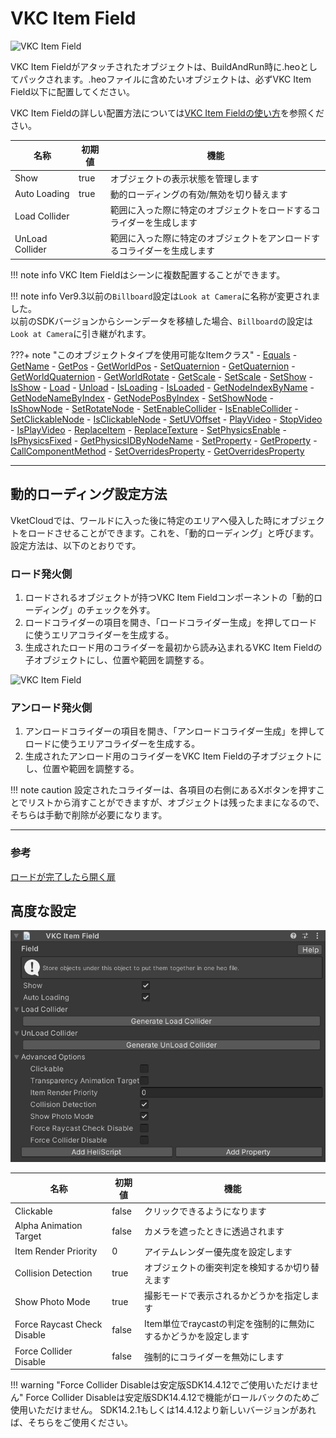 # VKC Item Field

![VKC Item Field](img/VKCItemField1.jpg)

VKC Item Fieldがアタッチされたオブジェクトは、BuildAndRun時に.heoとしてパックされます。.heoファイルに含めたいオブジェクトは、必ずVKC Item Field以下に配置してください。

VKC Item Fieldの詳しい配置方法については[VKC Item Fieldの使い方](../WorldMakingGuide/HEOFieldTips.md)を参照ください。

| 名称 | 初期値 | 機能 |
| ---- | ---- | ---- |
| Show | true | オブジェクトの表示状態を管理します |
| Auto Loading | true | 動的ローディングの有効/無効を切り替えます |
| Load Collider |  | 範囲に入った際に特定のオブジェクトをロードするコライダーを生成します |
| UnLoad Collider |  | 範囲に入った際に特定のオブジェクトをアンロードするコライダーを生成します |

!!! note info
    VKC Item Fieldはシーンに複数配置することができます。

!!! note info
    Ver9.3以前の`Billboard`設定は`Look at Camera`に名称が変更されました。<br>
    以前のSDKバージョンからシーンデータを移植した場合、`Billboard`の設定は`Look at Camera`に引き継がれます。

???+ note "このオブジェクトタイプを使用可能なItemクラス"
    - [Equals](../hs/hs_class_item.md#equals)
    - [GetName](../hs/hs_class_item.md#getname)
    - [GetPos](../hs/hs_class_item.md#getpos)
    - [GetWorldPos](../hs/hs_class_item.md#getworldpos)
    - [SetQuaternion](../hs/hs_class_item.md#setquaternion)
    - [GetQuaternion](../hs/hs_class_item.md#getquaternion)
    - [GetWorldQuaternion](../hs/hs_class_item.md#getworldquaternion)
    - [GetWorldRotate](../hs/hs_class_item.md#getworldrotate)
    - [GetScale](../hs/hs_class_item.md#getscale)
    - [SetScale](../hs/hs_class_item.md#setscale)
    - [SetShow](../hs/hs_class_item.md#setshow)
    - [IsShow](../hs/hs_class_item.md#isshow)
    - [Load](../hs/hs_class_item.md#load)
    - [Unload](../hs/hs_class_item.md#unload)
    - [IsLoading](../hs/hs_class_item.md#isloading)
    - [IsLoaded](../hs/hs_class_item.md#isloaded)
    - [GetNodeIndexByName](../hs/hs_class_item.md#getnodeindexbyname)
    - [GetNodeNameByIndex](../hs/hs_class_item.md#getnodenamebyindex)
    - [GetNodePosByIndex](../hs/hs_class_item.md#getnodeposbyindex)
    - [SetShowNode](../hs/hs_class_item.md#setshownode)
    - [IsShowNode](../hs/hs_class_item.md#isshownode)
    - [SetRotateNode](../hs/hs_class_item.md#setrotatenode)
    - [SetEnableCollider](../hs/hs_class_item.md#setenablecollider)
    - [IsEnableCollider](../hs/hs_class_item.md#isenablecollider)
    - [SetClickableNode](../hs/hs_class_item.md#setclickablenode)
    - [IsClickableNode](../hs/hs_class_item.md#isclickablenode)
    - [SetUVOffset](../hs/hs_class_item.md#setuvoffset)
    - [PlayVideo](../hs/hs_class_item.md#playvideo)
    - [StopVideo](../hs/hs_class_item.md#stopvideo)
    - [IsPlayVideo](../hs/hs_class_item.md#isplayvideo)
    - [ReplaceItem](../hs/hs_class_item.md#replacetexture)
    - [ReplaceTexture](../hs/hs_class_item.md#replaceitem)
    - [SetPhysicsEnable](../hs/hs_class_item.md#setphysicsenable)
    - [IsPhysicsFixed](../hs/hs_class_item.md#isphysicsfixed)
    - [GetPhysicsIDByNodeName](../hs/hs_class_item.md#getphysicsidbynodename)
    - [SetProperty](../hs/hs_class_item.md#setproperty)
    - [GetProperty](../hs/hs_class_item.md#getproperty)
    - [CallComponentMethod](../hs/hs_class_item.md#callcomponentmethod)
    - [SetOverridesProperty](../hs/hs_class_item.md#setoverridesproperty)
    - [GetOverridesProperty](../hs/hs_class_item.md#getoverridesproperty)

---

## 動的ローディング設定方法

VketCloudでは、ワールドに入った後に特定のエリアへ侵入した時にオブジェクトをロードさせることができます。これを、「動的ローディング」と呼びます。設定方法は、以下のとおりです。

### ロード発火側

1. ロードされるオブジェクトが持つVKC Item Fieldコンポーネントの「動的ローディング」のチェックを外す。
2. ロードコライダーの項目を開き、「ロードコライダー生成」を押してロードに使うエリアコライダーを生成する。
3. 生成されたロード用のコライダーを最初から読み込まれるVKC Item Fieldの子オブジェクトにし、位置や範囲を調整する。

![VKC Item Field](img/VKCItemField2.jpg)

### アンロード発火側

1. アンロードコライダーの項目を開き、「アンロードコライダー生成」を押してロードに使うエリアコライダーを生成する。
2. 生成されたアンロード用のコライダーをVKC Item Fieldの子オブジェクトにし、位置や範囲を調整する。

!!! note caution
    設定されたコライダーは、各項目の右側にあるXボタンを押すことでリストから消すことができますが、オブジェクトは残ったままになるので、そちらは手動で削除が必要になります。

---

### 参考
[ロードが完了したら開く扉](../WorldMakingGuide/DoorOpensAfterLoad.html)

## 高度な設定

![VKC Item Field](img/VKCItemField3.jpg)

| 名称 | 初期値 | 機能 |
| ---- | ---- | ---- |
| Clickable | false | クリックできるようになります |
| Alpha Animation Target | false | カメラを遮ったときに透過されます |
| Item Render Priority |  0 | アイテムレンダー優先度を設定します |
| Collision Detection | true | オブジェクトの衝突判定を検知するか切り替えます |
| Show Photo Mode | true | 撮影モードで表示されるかどうかを指定します | 
| Force Raycast Check Disable | false | Item単位でraycastの判定を強制的に無効にするかどうかを設定します |
| Force Collider Disable | false | 強制的にコライダーを無効にします |

!!! warning "Force Collider Disableは安定版SDK14.4.12でご使用いただけません"
    Force Collider Disableは安定版SDK14.4.12で機能がロールバックのためご使用いただけません。
    SDK14.2.1もしくは14.4.12より新しいバージョンがあれば、そちらをご使用ください。